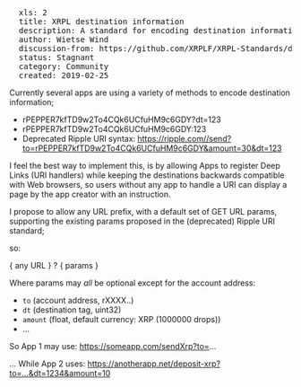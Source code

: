 <pre>
  xls: 2
  title: XRPL destination information
  description: A standard for encoding destination information with backwards compatibility for web browsers
  author: Wietse Wind <w@xrpl-labs.com>
  discussion-from: https://github.com/XRPLF/XRPL-Standards/discussions/27
  status: Stagnant
  category: Community
  created: 2019-02-25
</pre>

Currently several apps are using a variety of methods to encode destination information;

- rPEPPER7kfTD9w2To4CQk6UCfuHM9c6GDY?dt=123
- rPEPPER7kfTD9w2To4CQk6UCfuHM9c6GDY:123
- Deprecated Ripple URI syntax: https://ripple.com//send?to=rPEPPER7kfTD9w2To4CQk6UCfuHM9c6GDY&amount=30&dt=123

I feel the best way to implement this, is by allowing Apps to register Deep Links (URI handlers) while keeping the destinations backwards compatible with Web browsers, so users without any app to handle a URI can display a page by the app creator with an instruction.

I propose to allow any URL prefix, with a default set of GET URL params, supporting the existing params proposed in the (deprecated) Ripple URI standard;

so:

{ any URL } ? { params }

Where params may _all_ be optional except for the account address:

- `to` (account address, rXXXX..)
- `dt` (destination tag, uint32)
- `amount` (float, default currency: XRP (1000000 drops))
- ...

So App 1 may use:
https://someapp.com/sendXrp?to=...

... While App 2 uses:
https://anotherapp.net/deposit-xrp?to=...&dt=1234&amount=10
